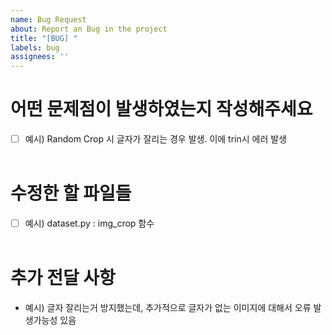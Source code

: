 ```yaml
---
name: Bug Request
about: Report an Bug in the project
title: "[BUG] "
labels: bug
assignees: ''
---
```


# **어떤 문제점이 발생하였는지 작성해주세요**
- [ ] 예시) Random Crop 시 글자가 잘리는 경우 발생. 이에 trin시 에러 발생
<br><br>

# **수정한 할 파일들**
- [ ] 예시) dataset.py : img_crop 함수
<br><br>

# **추가 전달 사항**
- 예시) 글자 잘리는거 방지했는데, 추가적으로 글자가 없는 이미지에 대해서 오류 발생가능성 있음